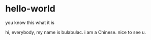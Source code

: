 # hello-world
you know this what  it is

hi, everybody, my name is bulabulac. i am a Chinese. nice to see u.
